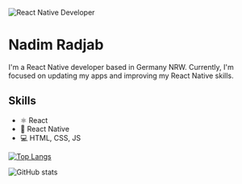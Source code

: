 ![React Native Developer](https://crowdbotics.ghost.io/content/images/2020/08/React-Native-Featured-Image.png)
# Nadim Radjab

I'm a React Native developer based in Germany NRW. Currently, I'm focused on updating my apps and improving my React Native skills.

## Skills
* <g-emoji class="g-emoji" alias="atom_symbol" fallback-src="https://github.githubassets.com/images/icons/emoji/unicode/269b.png">⚛</g-emoji> React 
* :iphone: React Native
* :computer: HTML, CSS, JS 

[![Top Langs](https://github-readme-stats.vercel.app/api/top-langs/?username=NadimRadjab)](https://github.com/anuraghazra/github-readme-stats)

![GitHub stats](https://github-readme-stats.vercel.app/api?username=NadimRadjab&show_icons=true&count_private=true)   

